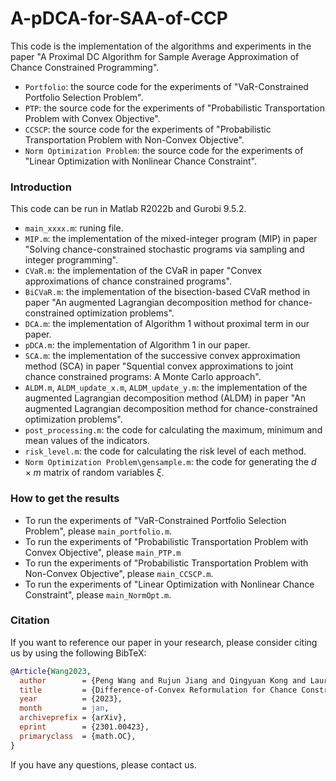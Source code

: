 # A-pDCA-for-SAA-of-CCP
This code is the implementation of the algorithms and experiments in the paper "A Proximal DC Algorithm for Sample Average Approximation of Chance Constrained Programming".

* `Portfolio`: the source code for the experiments of "VaR-Constrained Portfolio Selection Problem".
* `PTP`: the source code for the experiments of "Probabilistic Transportation Problem with Convex Objective".
* `CCSCP`: the source code for the experiments of "Probabilistic Transportation Problem with Non-Convex Objective".
* `Norm Optimization Problem`: the source code for the experiments of "Linear Optimization with Nonlinear Chance Constraint".

### Introduction
This code can be run in Matlab R2022b and Gurobi 9.5.2. 

* `main_xxxx.m`: runing file.
* `MIP.m`: the implementation of the mixed-integer program (MIP) in paper "Solving chance-constrained stochastic programs via sampling and integer programming".
* `CVaR.m`: the implementation of the CVaR in paper "Convex approximations of chance constrained programs".
* `BiCVaR.m`: the implementation of the bisection-based CVaR method in paper "An augmented Lagrangian decomposition method for chance-constrained optimization problems".
* `DCA.m`: the implementation of Algorithm 1 without proximal term in our paper.
* `pDCA.m`: the implementation of Algorithm 1 in our paper.
* `SCA.m`:  the implementation of the successive convex approximation method (SCA) in paper "Squential convex approximations to joint chance constrained programs: A Monte Carlo approach".
* `ALDM.m`, `ALDM_update_x.m`, `ALDM_update_y.m`: the implementation of the augmented Lagrangian decomposition method (ALDM) in paper "An augmented Lagrangian decomposition method for chance-constrained optimization problems".
* `post_processing.m`: the code for calculating the maximum, minimum and mean values of the indicators.
* `risk_level.m`: the code for calculating the risk level of each method.
* `Norm Optimization Problem\gensample.m`: the code for generating the $d \times m$ matrix of random variables $\xi$.

### How to get the results
* To run the experiments of "VaR-Constrained Portfolio Selection Problem", please `main_portfolio.m`.
* To run the experiments of "Probabilistic Transportation Problem with Convex Objective", please `main_PTP.m`
* To run the experiments of "Probabilistic Transportation Problem with Non-Convex Objective", please `main_CCSCP.m`.
* To run the experiments of "Linear Optimization with Nonlinear Chance Constraint", please `main_NormOpt.m`.


### Citation
If you want to reference our paper in your research, please consider citing us by using the following BibTeX:

```bib
@Article{Wang2023,
  author        = {Peng Wang and Rujun Jiang and Qingyuan Kong and Laura Balzano},
  title         = {Difference-of-Convex Reformulation for Chance Constrained Programs},
  year          = {2023},
  month         = jan,
  archiveprefix = {arXiv},
  eprint        = {2301.00423},
  primaryclass  = {math.OC},
}
```

If you have any questions, please contact us.
